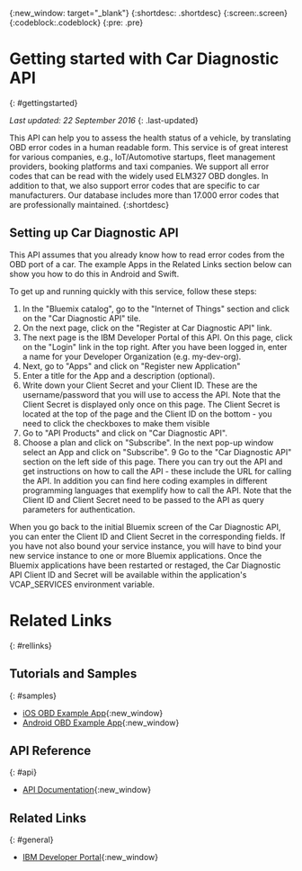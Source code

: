 {:new_window: target="_blank"}
{:shortdesc: .shortdesc}
{:screen:.screen}
{:codeblock:.codeblock}
{:pre: .pre}

<!-- This template is for getting started with a Bluemix service. It is a task template intended to document productive use of the service. It is not intended for discovery and conceptual information.  -->

<!-- The name of this file should remain index.md.
Please delete out content examples and coding that you are not using for your service. -->

# Getting started with Car Diagnostic API
{: #gettingstarted}
<!-- Provide an appropriate ID above -->
*Last updated: 22 September 2016*
{: .last-updated}

<!-- Short description: REQUIRED
The short description section should include one to two sentences describing why a developer would want to use your service in an app. This should be conversational style. For search engine optimization, include the service long name and "Bluemix". Keep the {: shortdesc} after the first paragraph so that the framework renders it properly.

Examples: -->
This API can help you to assess the health status of a vehicle, by translating OBD error codes in a human readable form. This service is of great interest for various companies, e.g., IoT/Automotive startups, fleet management providers, booking platforms and taxi companies. We support all error codes that can be read with the widely used ELM327 OBD dongles. In addition to that, we also support error codes that are specific to car manufacturers. Our database includes more than 17.000 error codes that are professionally maintained.
{:shortdesc}

<!-- If overview content is required, do not include it here. Put it in a separate "## About" section below the task section. -->

<!-- Task section: REQUIRED
The task section includes steps to integrate the service into the app.
- With task-based, technical information, reduce the conversational style in favor of succinct and direct instructions.
- DO include the basic, most-common-use scenario steps to use the service or integrate it into the app.
- DO NOT include steps to add the service from the Bluemix catalog; we assume that the user already took steps in the UI to add the service.
- DO include code snippets in all languages that can be copied, as well as VCAP service info.
- For additional tasks like configuring, managing, etc., add a task section (## Gerund_task_title) below the task section or "About" section if used. Use a task title such as "Configuring x", "Administering y", "Managing z". -->

## Setting up Car Diagnostic API
<!-- You can include an optional prerequisites paragraph for any prerequisites to be met before integrating the service. For example: -->

This API assumes that you already know how to read error codes from the OBD port
of a car. The example Apps in the Related Links section below can show you how
to do this in Android and Swift.

<!-- Include a sentence to briefly introduce the steps. Examples: -->

To get up and running quickly with this service, follow these steps:

<!-- Use ordered list markup for the step section. For code examples:
- use three backticks ahead of and after the example (```)
- For copyable code snippet, multi-line, include {: codeblock} following the last set of backticks. A copy button will display in framework in output.
- For copyable command, single line, include {: pre} following the last set of backticks. When displayed, it will show "$" at the beginning of the command example and a copy button, but the copy button will include just the command example.
- For non-copyable output snippet, include {: screen} following the last set of backticks.
 -->

1. In the "Bluemix catalog", go to the "Internet of Things" section and click on
   the "Car Diagnostic API" tile.
2. On the next page, click on the "Register at Car Diagnostic API" link.
3. The next page is the IBM Developer Portal of this API. On this page, click on
   the "Login" link in the top right. After you have been logged in, enter a
   name for your Developer Organization (e.g. my-dev-org).
4. Next, go to "Apps" and click on "Register new Application"
5. Enter a title for the App and a description (optional).
6. Write down your Client Secret and your Client ID. These are the
   username/password that you will use to access the API. Note that the Client
   Secret is displayed only once on this page. The Client Secret is located at
   the top of the page and the Client ID on the bottom - you need to click the
   checkboxes to make them visible
7. Go to "API Products" and click on "Car Diagnostic API".
8. Choose a plan and click on "Subscribe". In the next pop-up window select an App
   and click on "Subscribe".
9  Go to the "Car Diagnostic API" section on the left side of this page. There
   you can try out the API and get instructions on how to call the API - these
   include the URL for calling the API. In addition you can find here coding
   examples in different programming languages that exemplify how to call the
   API. Note that the Client ID and Client Secret need to be passed to the API
   as query parameters for authentication.

When you go back to the initial Bluemix screen of the Car Diagnostic API, you
can enter the Client ID and Client Secret in the corresponding fields. If you
have not also bound your service instance, you will have to bind your new
service instance to one or more Bluemix applications. Once the Bluemix
applications have been restarted or restaged, the Car Diagnostic API Client ID
and Secret will be available within the application's VCAP_SERVICES environment
variable.

<!-- Related links section: REQUIRED.
Related links display in the upper right of the getting started page.
Ensure that you retain the lowercase anchor IDs (eg. {: #rellinks}) as shown in this template. These are used as IDs during transform and the doc framework keys off the IDs for display.
The headings coded here are not actually used. The doc framework provides the correct headings.
Also ensure that the related links stay in position at the end of this file or the doc framework will not display them properly.
Use {:new_window} for external links to open a new window.-->
<!-- Please delete all comments within the related links section to avoid breaking the build. Thanks. -->

# Related Links
{: #rellinks}

## Tutorials and Samples
{: #samples}

<!-- Recommended external links to your top three devWorks articles and sample applications. NOTE: sample apps should be in node and java at a minimum. Link text should be: <sample_name> sample or developerworks: <article_name>. To confirm the available articles for your service, go to http://www.ibm.com/developerworks/views/global/libraryview.jsp?show_abstract=falsecontentarea_by=All+Zonesproduct_by=-1topic_by=BlueMixindustry_by=-1type_by=All+Typesibm-search=Search and select your service from the product drop-down menu -->

* [iOS OBD Example App](https://github.com/HellaVentures/iOS-OBD-Example-App){:new_window}
* [Android OBD Example App](https://github.com/HellaVentures/Android-OBD-Example-App){:new_window}


## API Reference
{: #api}

<!-- External links to the landing page of each generated doc for the APIs that are supported by your service. Use only the type of API as the link text (Java, JavaScript, REST, Objective-C) -->

* [API Documentation](https://github.com/HellaVentures/Car-Diagnostic-API){:new_window}

## Related Links
{: #general}

<!-- Include a link to your full product documentation, pricing sheet, IBM Bluemix prerequisites -->
<!-- NOTE: Remove these comments when using this template. Otherwise the comment will break the build! Thanks. -->

* [IBM Developer Portal](https://production-hella-ventures-car-diagnostic-api.developer.eu.apiconnect.ibmcloud.com/user/register){:new_window}
